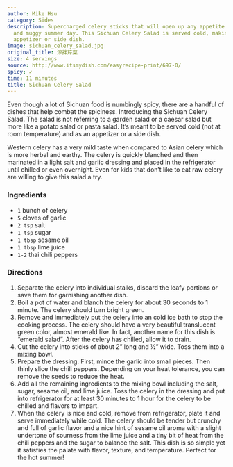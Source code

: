```yaml
---
author: Mike Hsu
category: Sides
description: Supercharged celery sticks that will open up any appetite even on a hot
  and muggy summer day. This Sichuan Celery Salad is served cold, making it a perfect
  appetizer or side dish.
image: sichuan_celery_salad.jpg
original_title: 涼拌芹菜
size: 4 servings
source: http://www.itsmydish.com/easyrecipe-print/697-0/
spicy: ✓
time: 11 minutes
title: Sichuan Celery Salad
---
```

Even though a lot of Sichuan food is numbingly spicy, there are a handful of dishes that help combat the spiciness. Introducing the Sichuan Celery Salad. The salad is not referring to a garden salad or a caesar salad but more like a potato salad or pasta salad. It’s meant to be served cold (not at room temperature) and as an appetizer or a side dish.

Western celery has a very mild taste when compared to Asian celery which is more herbal and earthy. The celery is quickly blanched and then marinated in a light salt and garlic dressing and placed in the refrigerator until chilled or even overnight. Even for kids that don’t like to eat raw celery are willing to give this salad a try.

### Ingredients

* `1` bunch of celery
* `5` cloves of garlic
* `2 tsp` salt
* `1 tsp` sugar
* `1 tbsp` sesame oil
* `1 tbsp` lime juice
* `1-2` thai chili peppers

### Directions

1. Separate the celery into individual stalks, discard the leafy portions or save them for garnishing another dish. 
2. Boil a pot of water and blanch the celery for about 30 seconds to 1 minute. The celery should turn bright green. 
3. Remove and immediately put the celery into an cold ice bath to stop the cooking process. The celery should have a very beautiful translucent green color, almost emerald like. In fact, another name for this dish is “emerald salad”. After the celery has chilled, allow it to drain.
4. Cut the celery into sticks of about 2” long and ½” wide. Toss them into a mixing bowl.
5. Prepare the dressing. First, mince the garlic into small pieces. Then thinly slice the chili peppers. Depending on your heat tolerance, you can remove the seeds to reduce the heat. 
6. Add all the remaining ingredients to the mixing bowl including the salt, sugar, sesame oil, and lime juice. Toss the celery in the dressing and put into refrigerator for at least 30 minutes to 1 hour for the celery to be chilled and flavors to impart.
7. When the celery is nice and cold, remove from refrigerator, plate it and serve immediately while cold. The celery should be tender but crunchy and full of garlic flavor and a nice hint of sesame oil aroma with a slight undertone of sourness from the lime juice and a tiny bit of heat from the chili peppers and the sugar to balance the salt. This dish is so simple yet it satisfies the palate with flavor, texture, and temperature. Perfect for the hot summer!
